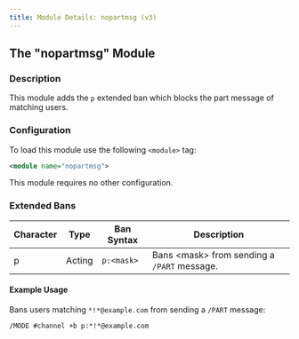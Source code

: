 ```yaml
---
title: Module Details: nopartmsg (v3)
---
```


## The "nopartmsg" Module

### Description

This module adds the `p` extended ban which blocks the part message of matching users.

### Configuration

To load this module use the following `<module>` tag:

```xml
<module name="nopartmsg">
```

This module requires no other configuration.

### Extended Bans

Character | Type   | Ban Syntax | Description
--------- | ------ | ---------- | -----------
p         | Acting | `p:<mask>` | Bans &lt;mask&gt; from sending a `/PART` message.

#### Example Usage

Bans users matching `*!*@example.com` from sending a `/PART` message:

```plaintext
/MODE #channel +b p:*!*@example.com
```
